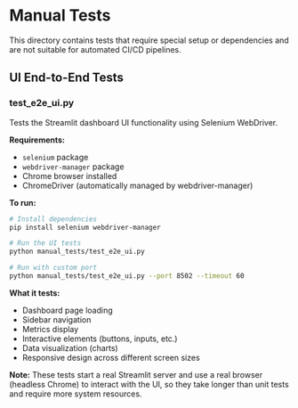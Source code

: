 # Manual Tests

This directory contains tests that require special setup or dependencies and are not suitable for automated CI/CD pipelines.

## UI End-to-End Tests

### test_e2e_ui.py

Tests the Streamlit dashboard UI functionality using Selenium WebDriver.

**Requirements:**
- `selenium` package
- `webdriver-manager` package  
- Chrome browser installed
- ChromeDriver (automatically managed by webdriver-manager)

**To run:**
```bash
# Install dependencies
pip install selenium webdriver-manager

# Run the UI tests
python manual_tests/test_e2e_ui.py

# Run with custom port
python manual_tests/test_e2e_ui.py --port 8502 --timeout 60
```

**What it tests:**
- Dashboard page loading
- Sidebar navigation
- Metrics display
- Interactive elements (buttons, inputs, etc.)
- Data visualization (charts)
- Responsive design across different screen sizes

**Note:** These tests start a real Streamlit server and use a real browser (headless Chrome) to interact with the UI, so they take longer than unit tests and require more system resources.

